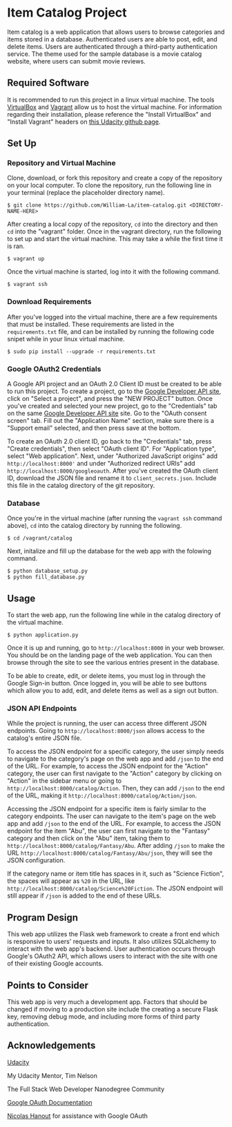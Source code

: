 # Item Catalog Project

Item catalog is a web application that allows users to browse categories and items stored in a database. Authenticated users are able to post, edit, and delete items. Users are authenticated through a third-party authentication service. The theme used for the sample database is a movie catalog website, where users can submit movie reviews. 


Required Software
-----------------

It is recommended to run this project in a linux virtual machine. The tools [VirtualBox](https://www.virtualbox.org/wiki/Download_Old_Builds_5_1) and [Vagrant](https://www.vagrantup.com/) allow us to host the virtual machine. For information regarding their installation, please reference the "Install VirtualBox" and "Install Vagrant" headers on [this Udacity github page](https://github.com/udacity/fullstack-nanodegree-vm). 


Set Up
------
### Repository and Virtual Machine
Clone, download, or fork this repository and create a copy of the repository on your local computer. To clone the repository, run the following line in your terminal (replace the placeholder directory name).

```terminal
$ git clone https://github.com/William-La/item-catalog.git <DIRECTORY-NAME-HERE>
```

After creating a local copy of the repository, `cd` into the directory and then `cd` into the "vagrant" folder. Once in the vagrant directory, run the following to set up and start the virtual machine. This may take a while the first time it is ran.

```terminal
$ vagrant up
```

Once the virtual machine is started, log into it with the following command.

```terminal
$ vagrant ssh
```


### Download Requirements
After you've logged into the virtual machine, there are a few requirements that must be installed. These requirements are listed in the `requirements.txt` file, and can be installed by running the following code snipet while in your linux virtual machine.

```terminal
$ sudo pip install --upgrade -r requirements.txt
```


### Google OAuth2 Credentials
A Google API project and an OAuth 2.0 Client ID must be created to be able to run this project. To create a project, go to the [Google Developer API site](http://console.developers.google.com), click on "Select a project", and press the "NEW PROJECT" button. Once you've created and selected your new project, go to the "Credentials" tab on the same [Google Developer API site](http://console.developers.google.com) site. Go to the "OAuth consent screen" tab. Fill out the "Application Name" section, make sure there is a "Support email" selected, and then press save at the bottom. 

To create an OAuth 2.0 client ID, go back to the "Credentials" tab, press "Create credentials", then select "OAuth client ID". For "Application type", select "Web application". Next, under "Authorized JavaScript origins" add `http://localhost:8000'` and under "Authorized redirect URIs" add `http://localhost:8000/googleoauth`. After you've created the OAuth client ID, download the JSON file and rename it to `client_secrets.json`. Include this file in the catalog directory of the git repository.

### Database
Once you're in the virtual machine (after running the `vagrant ssh` command above), `cd` into the catalog directory by running the following.

```terminal
$ cd /vagrant/catalog
```

Next, initalize and fill up the database for the web app with the folowing command.

```terminal
$ python database_setup.py
$ python fill_database.py
```


Usage
-----

To start the web app, run the following line while in the catalog directory of the virtual machine.

```terminal
$ python application.py
```

Once it is up and running, go to `http://localhost:8000` in your web browser. You should be on the landing page of the web application. You can then browse through the site to see the various entries present in the database.

To be able to create, edit, or delete items, you must log in through the Google Sign-in button. Once logged in, you will be able to see buttons which allow you to add, edit, and delete items as well as a sign out button. 

### JSON API Endpoints

While the project is running, the user can access three different JSON endpoints. Going to `http://localhost:8000/json` allows access to the catalog's entire JSON file.

To access the JSON endpoint for a specific category, the user simply needs to navigate to the category's page on the web app and add `/json` to the end of the URL. For example, to access the JSON endpoint for the "Action" category, the user can first navigate to the "Action" category by clicking on "Action" in the sidebar menu or going to `http://localhost:8000/catalog/Action`. Then, they can add `/json` to the end of the URL, making it `http://localhost:8000/catalog/Action/json`. 

Accessing the JSON endpoint for a specific item is fairly similar to the category endpoints. The user can navigate to the item's page on the web app and add `/json` to the end of the URL. For example, to access the JSON endpoint for the item "Abu", the user can first navigate to the "Fantasy" category and then click on the "Abu" item, taking them to `http://localhost:8000/catalog/Fantasy/Abu`. After adding `/json` to make the URL `http://localhost:8000/catalog/Fantasy/Abu/json`, they will see the JSON configuration. 

If the category name or item title has spaces in it, such as "Science Fiction", the spaces will appear as `%20` in the URL, like `http://localhost:8000/catalog/Science%20Fiction`. The JSON endpoint will still appear if `/json` is added to the end of these URLs. 


Program Design
--------------

This web app utilizes the Flask web framework to create a front end which is responsive to users' requests and inputs. It also utilizes SQLalchemy to interact with the web app's backend. User authentication occurs through Google's OAuth2 API, which allows users to interact with the site with one of their existing Google accounts. 


Points to Consider
------------------

This web app is very much a development app. Factors that should be changed if moving to a production site include the creating a secure Flask key, removing debug mode, and including more forms of third party authentication.


Acknowledgements
----------------
[Udacity](https://www.udacity.com/)

My Udacity Mentor, Tim Nelson

The Full Stack Web Developer Nanodegree Community

[Google OAuth Documentation](https://developers.google.com/identity/sign-in/web/sign-in)

[Nicolas Hanout](https://github.com/nicolash92/) for assistance with Google OAuth
